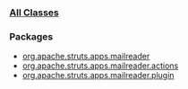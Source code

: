 ### [All Classes](allclasses-frame.html.md)

### Packages

-   [org.apache.struts.apps.mailreader](org/apache/struts/apps/mailreader/package-frame.html.md)
-   [org.apache.struts.apps.mailreader.actions](org/apache/struts/apps/mailreader/actions/package-frame.html.md)
-   [org.apache.struts.apps.mailreader.plugin](org/apache/struts/apps/mailreader/plugin/package-frame.html.md)

